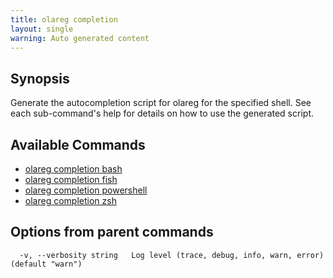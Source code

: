 ```yaml
---
title: olareg completion
layout: single
warning: Auto generated content
---
```


## Synopsis

Generate the autocompletion script for olareg for the specified shell.
See each sub-command's help for details on how to use the generated script.

## Available Commands

- [olareg completion bash](./bash)
- [olareg completion fish](./fish)
- [olareg completion powershell](./powershell)
- [olareg completion zsh](./zsh)

## Options from parent commands

```text
  -v, --verbosity string   Log level (trace, debug, info, warn, error) (default "warn")
```
